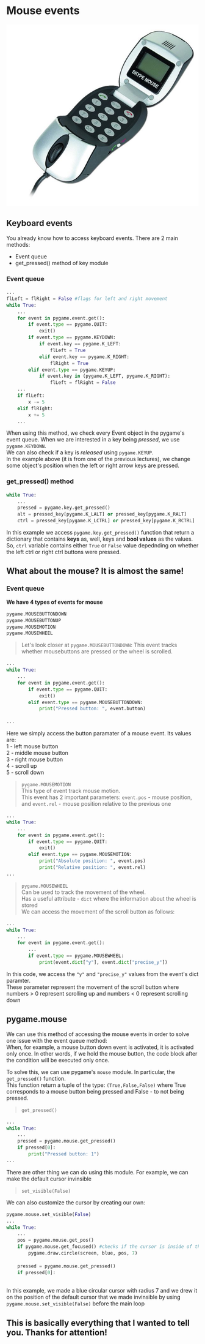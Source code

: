 # Mouse events
![alt text](mouse.jpg)




## Keyboard events
You already know how to access keyboard events. There are 2 main methods:
- Event queue
- get_pressed() method of key module

### Event queue
```python
...
flLeft = flRight = False #flags for left and right movement
while True:
    ...
    for event in pygame.event.get():
        if event.type == pygame.QUIT:
            exit()
        if event.type == pygame.KEYDOWN:
            if event.key == pygame.K_LEFT:
                flLeft = True
            elif event.key == pygame.K_RIGHT:
                flRight = True
        elif event.type == pygame.KEYUP:
            if event.key in (pygame.K_LEFT, pygame.K_RIGHT):
                flLeft = flRight = False
    ...
    if flLeft:
        x -= 5
    elif flRIght:
        x += 5
    ...
```
When using this method, we check every Event object in the pygame's event queue.
When we are interested in a key being *pressed*, we use `pygame.KEYDOWN`.  
We can also check if a key is *released* using `pygame.KEYUP`.  
In the example above (it is from one of the previous lectures), we change some object's position when the left or right arrow keys are pressed. 


### get_pressed() method
```python
while True:
    ...
    pressed = pygame.key.get_pressed()
    alt = pressed_key[pygame.K_LALT] or pressed_key[pygame.K_RALT]
    ctrl = pressed_key[pygame.K_LCTRL] or pressed_key[pygame.K_RCTRL]
```
In this example we access `pygame.key.get_pressed()` function that return a dictionary that contains **keys** as, well, keys and **bool values** as the values.  
So, `ctrl` variable contains either `True` or `False` value depednding on whether the left ctrl or right ctrl buttons were pressed.  

## What about the mouse? It is almost the same!
### Event queue
**We have 4 types of events for mouse**
```python
pygame.MOUSEBUTTONDOWN
pygame.MOUSEBUTTONUP
pygame.MOUSEMOTION
pygame.MOUSEWHEEL
```
  
> Let's look closer at `pygame.MOUSEBUTTONDOWN`:
This event tracks whether mousebuttons are pressed or the wheel is scrolled.  
```python
...
while True:
    ...
    for event in pygame.event.get():
        if event.type == pygame.QUIT:
            exit()
        elif event.type == pygame.MOUSEBUTTONDOWN:
            print("Pressed button: ", event.button)

...
```
Here we simply access the button paramater of a mouse event. Its values are:  
1 - left mouse button  
2 - middle mouse button  
3 - right mouse button  
4 - scroll up  
5 - scroll down  

> `pygame.MOUSEMOTION`  
This type of event track mouse motion.  
This event has 2 important parameters: `event.pos` - mouse position, and `event.rel` - mouse position relative to the previous one
```python
...
while True:
    ...
    for event in pygame.event.get():
        if event.type == pygame.QUIT:
            exit()
        elif event.type == pygame.MOUSEMOTION:
            print("Absolute position: ", event.pos)
            print("Relative position: ", event.rel)
...

```
> `pygame.MOUSEWHEEL`  
Can be used to track the movement of the wheel.  
Has a useful attribute - `dict` where the information about the wheel is stored  
We can access the movement of the scroll button as follows:
```python
...
while True:
    ...
    for event in pygame.event.get():
        ...
        if event.type == pygame.MOUSEWHEEL:
            print(event.dict["y"], event.dict["precise_y"])
```
In this code, we access the `"y"` and `"precise_y"` values from the event's dict paramter.  
These parameter represent the movement of the scroll button where numbers > 0 represent scrolling up and numbers < 0 represent scrolling down

## pygame.mouse
We can use this method of accessing the mouse events in order to solve one issue with the event queue method:  
When, for example, a mouse button down event is activated, it is activated only once. In other words, if we hold the mouse button, the code block after the condition will be executed only once.

To solve this, we can use pygame's `mouse` module. In particular, the `get_pressed()` function.  
This function return a tuple of the type: `(True,False,False)` where True corresponds to a mouse button being pressed and False - to not being pressed.
> `get_pressed()`
```python
...
while True:
    ...
    pressed = pygame.mouse.get_pressed()
    if pressed[0]:
        print("Pressed button: 1")
...
```

There are other thing we can do using this module. For example, we can make the default cursor invinsible
> `set_visible(False)`

We can also customize the cursor by creating our own:
```python
pygame.mouse.set_visible(False)
...
while True:
    ...
    pos = pygame.mouse.get_pos()
    if pygame.mouse.get_focused() #checks if the cursor is inside of the client zone
        pygame.draw.circle(screen, blue, pos, 7)

    pressed = pygame.mouse.get_pressed()
    if pressed[0]:
        

```
In this example, we made a blue circular cursor with radius 7 and we drew it on the position of the default cursor that we made invinsible by using `pygame.mouse.set_visible(False)` before the main loop


## This is basically everything that I wanted to tell you. Thanks for attention!
